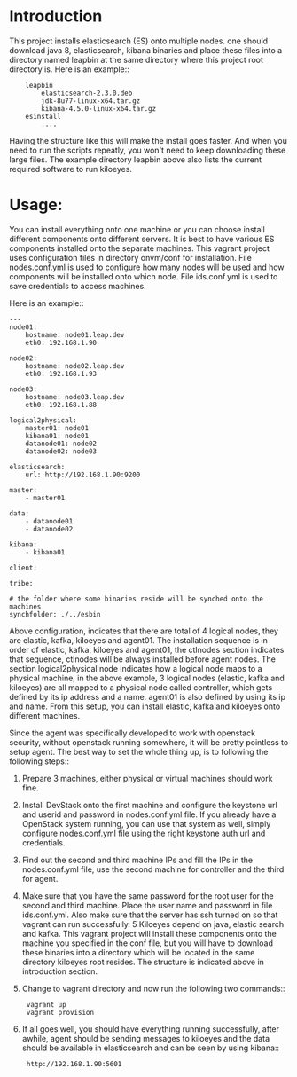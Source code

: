 Introduction
============
This project installs elasticsearch (ES) onto multiple nodes.
one should download java 8, elasticsearch, kibana binaries and place
these files into a directory named leapbin at the same directory where this
project root directory is. Here is an example::

        leapbin
            elasticsearch-2.3.0.deb
            jdk-8u77-linux-x64.tar.gz
            kibana-4.5.0-linux-x64.tar.gz
        esinstall
            ....

Having the structure like this will make the install goes faster. And when you
need to run the scripts repeatly, you won't need to keep downloading these
large files. The example directory leapbin above also lists the current
required software to run kiloeyes.


Usage:
======
You can install everything onto one machine or you can choose install different
components onto different servers. It is best to have various ES components
installed onto the separate machines. This vagrant project uses configuration
files in directory onvm/conf for installation. File nodes.conf.yml is
used to configure how many nodes will be used and how components will be
installed onto which node. File ids.conf.yml is used to save credentials to
access machines.

Here is an example::

    ---
    node01:
        hostname: node01.leap.dev
        eth0: 192.168.1.90

    node02:
        hostname: node02.leap.dev
        eth0: 192.168.1.93

    node03:
        hostname: node03.leap.dev
        eth0: 192.168.1.88

    logical2physical:
        master01: node01
        kibana01: node01
        datanode01: node02
        datanode02: node03

    elasticsearch:
        url: http://192.168.1.90:9200

    master:
        - master01

    data:
        - datanode01
        - datanode02

    kibana:
        - kibana01

    client:

    tribe:

    # the folder where some binaries reside will be synched onto the machines
    synchfolder: ./../esbin


Above configuration, indicates that there are total of 4 logical nodes, they
are elastic, kafka, kiloeyes and agent01. The installation sequence is in
order of elastic, kafka, kiloeyes and agent01, the ctlnodes section indicates
that sequence, ctlnodes will be always installed before agent nodes. The
section logical2physical node indicates how a logical node maps to a physical
machine, in the above example, 3 logical nodes (elastic, kafka and kiloeyes)
are all mapped to a physical node called controller, which gets defined by its
ip address and a name. agent01 is also defined by using its ip and name. From
this setup, you can install elastic, kafka and kiloeyes onto different
machines.

Since the agent was specifically developed to work with openstack security,
without openstack running somewhere, it will be pretty pointless to setup
agent. The best way to set the whole thing up, is to following the following
steps::

1. Prepare 3 machines, either physical or virtual machines should work fine.
2. Install DevStack onto the first machine and configure the keystone url and
   userid and password in nodes.conf.yml file. If you already have a OpenStack
   system running, you can use that system as well, simply configure 
   nodes.conf.yml file using the right keystone auth url and credentials.
3. Find out the second and third machine IPs and fill the IPs in the
   nodes.conf.yml file, use the second machine for controller and the third
   for agent.
4. Make sure that you have the same password for the root user for the second
   and third machine. Place the user name and password in file ids.conf.yml.
   Also make sure that the server has ssh turned on so that vagrant can run
   successfully.
5  Kiloeyes depend on java, elastic search and kafka. This vagrant project will
   install these components onto the machine you specified in the conf file,
   but you will have to download these binaries into a directory which will be
   located in the same directory kiloeyes root resides. The structure is indicated
   above in introduction section.
6. Change to vagrant directory and now run the following two commands::

        vagrant up
        vagrant provision
7. If all goes well, you should have everything running successfully, after
   awhile, agent should be sending messages to kiloeyes and the data should be
   available in elasticsearch and can be seen by using kibana::

        http://192.168.1.90:5601